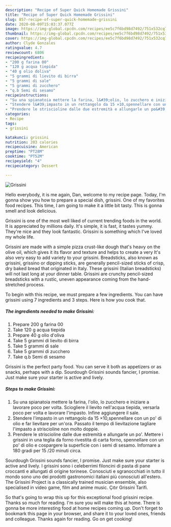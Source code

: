 ```yaml
---
description: "Recipe of Super Quick Homemade Grissini"
title: "Recipe of Super Quick Homemade Grissini"
slug: 857-recipe-of-super-quick-homemade-grissini
date: 2020-08-09T15:03:37.077Z
image: https://img-global.cpcdn.com/recipes/ee5c7f6bd98d7492/751x532cq70/grissini-recipe-main-photo.jpg
thumbnail: https://img-global.cpcdn.com/recipes/ee5c7f6bd98d7492/751x532cq70/grissini-recipe-main-photo.jpg
cover: https://img-global.cpcdn.com/recipes/ee5c7f6bd98d7492/751x532cq70/grissini-recipe-main-photo.jpg
author: Clyde Gonzales
ratingvalue: 4.7
reviewcount: 6806
recipeingredient:
- "200 g farina 00"
- "120 g acqua tiepida"
- "40 g olio doliva"
- "5 grammi di lievito di birra"
- "5 grammi di sale"
- "5 grammi di zucchero"
- "q.b Semi di sesamo"
recipeinstructions:
- "Su una spianatoia mettere la farina, l&#39;olio, lo zucchero e iniziare a lavorare poco per volta. Sciogliere il lievito nell&#39;acqua tiepida, versarla poco per volta e lavorare l&#39;impasto. Infine aggiungere il sale."
- "Stendere l&#39;impasto in un rettangolo da 15 ×10,spennellare con un po&#39; di olio e far lievitare per un&#39;ora. Passato il tempo di lievitazione tagliare l&#39;impasto a striscioline non molto doppie."
- "Prendere le striscioline dalle due estremità e allungarle un po&#39;. Mettere i grissini in una teglia da forno rivestita di carta forno, spennellare con un po&#39; di olio e cospargere la superficie con i semi di sesamo. Infornare a 180 gradi per 15 /20 minuti circa."
categories:
- Recipe
tags:
- grissini

katakunci: grissini 
nutrition: 203 calories
recipecuisine: American
preptime: "PT28M"
cooktime: "PT52M"
recipeyield: "4"
recipecategory: Dessert

---
```



![Grissini](https://img-global.cpcdn.com/recipes/ee5c7f6bd98d7492/751x532cq70/grissini-recipe-main-photo.jpg)

Hello everybody, it is me again, Dan, welcome to my recipe page. Today, I'm gonna show you how to prepare a special dish, grissini. One of my favorites food recipes. This time, I am going to make it a little bit tasty. This is gonna smell and look delicious.

Grissini is one of the most well liked of current trending foods in the world. It is appreciated by millions daily. It's simple, it is fast, it tastes yummy. They're nice and they look fantastic. Grissini is something which I've loved my whole life.

Grissini are made with a simple pizza crust-like dough that&#39;s heavy on the olive oil, which gives it its flavor and texture and helps to create a very It&#39;s also very easy to add variety to your grissini. Breadsticks, also known as grissini, grissino or dipping sticks, are generally pencil-sized sticks of crisp, dry baked bread that originated in Italy. These grissini (Italian breadsticks) will not last long at your dinner table. Grissini are crunchy pencil-sized breadsticks with a rustic, uneven appearance coming from the hand-stretched process.


To begin with this recipe, we must prepare a few ingredients. You can have grissini using 7 ingredients and 3 steps. Here is how you cook that.

<!--inarticleads1-->

##### The ingredients needed to make Grissini:

1. Prepare 200 g farina 00
1. Take 120 g acqua tiepida
1. Prepare 40 g olio d&#39;oliva
1. Take 5 grammi di lievito di birra
1. Take 5 grammi di sale
1. Take 5 grammi di zucchero
1. Take q.b Semi di sesamo


Grissini is the perfect party food. You can serve it both as appetizers or as snacks, perhaps with a dip. Sourdough Grissini sounds fancier, I promise. Just make sure your starter is active and lively. 

<!--inarticleads2-->

##### Steps to make Grissini:

1. Su una spianatoia mettere la farina, l&#39;olio, lo zucchero e iniziare a lavorare poco per volta. Sciogliere il lievito nell&#39;acqua tiepida, versarla poco per volta e lavorare l&#39;impasto. Infine aggiungere il sale.
1. Stendere l&#39;impasto in un rettangolo da 15 ×10,spennellare con un po&#39; di olio e far lievitare per un&#39;ora. Passato il tempo di lievitazione tagliare l&#39;impasto a striscioline non molto doppie.
1. Prendere le striscioline dalle due estremità e allungarle un po&#39;. Mettere i grissini in una teglia da forno rivestita di carta forno, spennellare con un po&#39; di olio e cospargere la superficie con i semi di sesamo. Infornare a 180 gradi per 15 /20 minuti circa.


Sourdough Grissini sounds fancier, I promise. Just make sure your starter is active and lively. I grissini sono i celeberrimi filoncini di pasta di pane croccanti e allungati di origine torinese. Conosciuti e sgranocchiati in tutto il mondo sono uno dei prodotti gastronomici italiani più conosciuti all&#39;estero. The Grissini Project is a classically trained musician ensemble, also specialised in video game, film and anime music. Çıtır Grissini Tarifi. 

So that's going to wrap this up for this exceptional food grissini recipe. Thanks so much for reading. I'm sure you will make this at home. There is gonna be more interesting food at home recipes coming up. Don't forget to bookmark this page in your browser, and share it to your loved ones, friends and colleague. Thanks again for reading. Go on get cooking!
